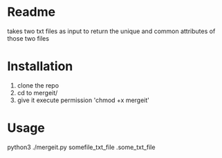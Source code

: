 # Readme

takes two txt files as input to return the unique and common attributes of those two files

# Installation

1. clone the repo
2. cd to mergeit/
3. give it execute permission 'chmod +x mergeit'

# Usage

python3 ./mergeit.py somefile_txt_file .some_txt_file
